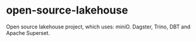 # open-source-lakehouse
Open source lakehouse project, which uses: miniO. Dagster, Trino, DBT and Apache Superset.
